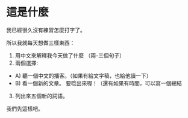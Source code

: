 # 這是什麼

我已經很久沒有練習怎麼打字了。

所以我就每天想做三樣東西：

1. 用中文來解釋我今天做了什麼 （兩-三個句子）
2. 兩個選擇: 
  - A) 聽一個中文的播客。（如果有給文字稿，也給他讀一下）
  - B) 看一個新的文章。 要唸出來喔！（還有如果有時間，可以寫一個總結
3. 列出來五個新的詞語。


我們先這樣吧。
